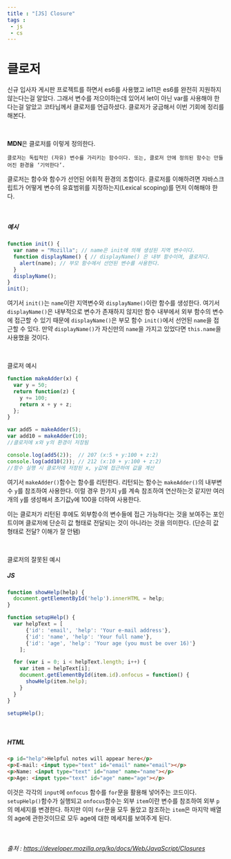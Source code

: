 ```yaml
---
title : "[JS] Closure"
tags : 
 - js
 - cs
---
```




# 클로저

신규 입사자 게시판 프로젝트를 하면서 es6를 사용했고 ie11은 es6를 완전히 지원하지 않는다는걸 알았다. 그래서 변수를 저으이하는데 있어서 let이 아닌 var를 사용해야 한다는걸 알았고 코타님께서 클로저를 언급하셨다. 클로저가 궁금해서 이번 기회에 정리를 해본다.

<br/>

**MDN**은 클로저를 이렇게 정의한다.

```
클로저는 독립적인 (자유) 변수를 가리키는 함수이다. 또는, 클로저 안에 정의된 함수는 만들어진 환경을 ‘기억한다’.
```

클로저는 함수와 함수가 선언된 어휘적 환경의 조합이다. 클로저를 이해하려면 자바스크립트가 어떻게 변수의 유효범위를 지정하는지(Lexical scoping)를 먼저 이해해야 한다.

<br/>

##### 예시

```js
function init() {
  var name = "Mozilla"; // name은 init에 의해 생성된 지역 변수이다.
  function displayName() { // displayName() 은 내부 함수이며, 클로저다.
    alert(name); // 부모 함수에서 선언된 변수를 사용한다.
  }
  displayName();
}
init();
```

여기서 `init()`는 `name`이란 지역변수와 `displayName()`이란 함수를 생성한다. 여기서 `displayName()`은 내부적으로 변수가 존재하지 않지만 함수 내부에서 외부 함수의 변수에 접근할 수 있기 때문에 `displayName()`은 부모 함수 `init()`에서 선언된 `name`을 접근할 수 있다. 만약 `displayName()`가 자신만의 `name`을 가지고 있었다면 `this.name`을 사용했을 것이다.

<br/>

클로저 예시

```js
function makeAdder(x) {
  var y = 50;
  return function(z) {
    y += 100;
    return x + y + z;
  };
}

var add5 = makeAdder(5);
var add10 = makeAdder(10);
//클로저에 x와 y의 환경이 저장됨

console.log(add5(2));  // 207 (x:5 + y:100 + z:2)
console.log(add10(2)); // 212 (x:10 + y:100 + z:2)
//함수 실행 시 클로저에 저장된 x, y값에 접근하여 값을 계산
```

여기서 `makeAdder()`함수는 함수를 리턴한다. 리턴되는 함수는 `makeAdder()`의 내부변수 `y`를 참조하여 사용한다. 이럴 경우 한가지 `y`를 계속 참조하여 연산하는것 같지만 여러개의 `y`를 생성해서 초기값`y`에 100을 더하여 사용한다. 

이는 클로저가 리턴된 후에도 외부함수의 변수들에 접근 가능하다는 것을 보여주는 포인트이며 클로저에 단순히 값 형태로 전달되는 것이 아니라는 것을 의미한다. (단순히 값 형태로 전달? 이해가 잘 안됌)

<br/>

클로저의 잘못된 예시

##### JS

```js
function showHelp(help) {
  document.getElementById('help').innerHTML = help;
}

function setupHelp() {
  var helpText = [
      {'id': 'email', 'help': 'Your e-mail address'},
      {'id': 'name', 'help': 'Your full name'},
      {'id': 'age', 'help': 'Your age (you must be over 16)'}
    ];

  for (var i = 0; i < helpText.length; i++) {
    var item = helpText[i];
    document.getElementById(item.id).onfocus = function() {
      showHelp(item.help);
    }
  }
}

setupHelp();
```

<br/>

##### HTML

```html
<p id="help">Helpful notes will appear here</p>
<p>E-mail: <input type="text" id="email" name="email"></p>
<p>Name: <input type="text" id="name" name="name"></p>
<p>Age: <input type="text" id="age" name="age"></p>
```

이것은 각각의 `input`에 `onfocus` 함수를 `for`문을 활용해 넣어주는 코드이다. `setupHelp()`함수가 실행되고 `onfocus`함수는 외부 `item`이란 변수를 참조하여 외부 `p`의 메세지를 변경한다. 하지만 이미 `for`문을 모두 돌았고 참조하는 `item`은 마지막 배열의 age에 관한것이므로 모두 age에 대한 메세지를 보여주게 된다.

<br/>

###### 출처 : https://developer.mozilla.org/ko/docs/Web/JavaScript/Closures